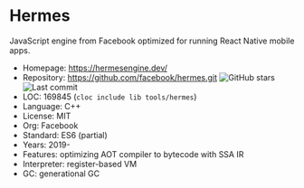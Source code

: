 # Hermes

JavaScript engine from Facebook optimized for running React Native mobile apps.

* Homepage:    https://hermesengine.dev/
* Repository:  https://github.com/facebook/hermes.git <img src="https://img.shields.io/github/stars/facebook/hermes?label=&style=flat-square" alt="GitHub stars" title="GitHub stars"><img src="https://img.shields.io/github/last-commit/facebook/hermes?label=&style=flat-square" alt="Last commit" title="Last commit">
* LOC:         169845 (`cloc include lib tools/hermes`)
* Language:    C++
* License:     MIT
* Org:         Facebook
* Standard:    ES6 (partial)
* Years:       2019-
* Features:    optimizing AOT compiler to bytecode with SSA IR
* Interpreter: register-based VM
* GC:          generational GC
